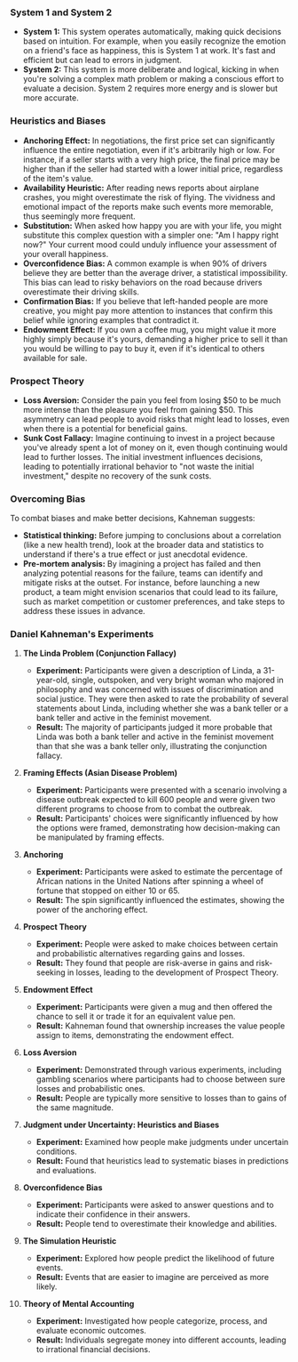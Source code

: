 ### System 1 and System 2
- **System 1:** This system operates automatically, making quick decisions based on intuition. For example, when you easily recognize the emotion on a friend's face as happiness, this is System 1 at work. It's fast and efficient but can lead to errors in judgment.
- **System 2:** This system is more deliberate and logical, kicking in when you're solving a complex math problem or making a conscious effort to evaluate a decision. System 2 requires more energy and is slower but more accurate.

### Heuristics and Biases
- **Anchoring Effect:** In negotiations, the first price set can significantly influence the entire negotiation, even if it's arbitrarily high or low. For instance, if a seller starts with a very high price, the final price may be higher than if the seller had started with a lower initial price, regardless of the item's value.
- **Availability Heuristic:** After reading news reports about airplane crashes, you might overestimate the risk of flying. The vividness and emotional impact of the reports make such events more memorable, thus seemingly more frequent.
- **Substitution:** When asked how happy you are with your life, you might substitute this complex question with a simpler one: "Am I happy right now?" Your current mood could unduly influence your assessment of your overall happiness.
- **Overconfidence Bias:** A common example is when 90% of drivers believe they are better than the average driver, a statistical impossibility. This bias can lead to risky behaviors on the road because drivers overestimate their driving skills.
- **Confirmation Bias:** If you believe that left-handed people are more creative, you might pay more attention to instances that confirm this belief while ignoring examples that contradict it.
- **Endowment Effect:** If you own a coffee mug, you might value it more highly simply because it's yours, demanding a higher price to sell it than you would be willing to pay to buy it, even if it's identical to others available for sale.

### Prospect Theory
- **Loss Aversion:** Consider the pain you feel from losing $50 to be much more intense than the pleasure you feel from gaining $50. This asymmetry can lead people to avoid risks that might lead to losses, even when there is a potential for beneficial gains.
- **Sunk Cost Fallacy:** Imagine continuing to invest in a project because you've already spent a lot of money on it, even though continuing would lead to further losses. The initial investment influences decisions, leading to potentially irrational behavior to "not waste the initial investment," despite no recovery of the sunk costs.

### Overcoming Bias
To combat biases and make better decisions, Kahneman suggests:
- **Statistical thinking:** Before jumping to conclusions about a correlation (like a new health trend), look at the broader data and statistics to understand if there's a true effect or just anecdotal evidence.
- **Pre-mortem analysis:** By imagining a project has failed and then analyzing potential reasons for the failure, teams can identify and mitigate risks at the outset. For instance, before launching a new product, a team might envision scenarios that could lead to its failure, such as market competition or customer preferences, and take steps to address these issues in advance.

### Daniel Kahneman's Experiments
1. **The Linda Problem (Conjunction Fallacy)**
   - **Experiment:** Participants were given a description of Linda, a 31-year-old, single, outspoken, and very bright woman who majored in philosophy and was concerned with issues of discrimination and social justice. They were then asked to rate the probability of several statements about Linda, including whether she was a bank teller or a bank teller and active in the feminist movement.
   - **Result:** The majority of participants judged it more probable that Linda was both a bank teller and active in the feminist movement than that she was a bank teller only, illustrating the conjunction fallacy.

2. **Framing Effects (Asian Disease Problem)**
   - **Experiment:** Participants were presented with a scenario involving a disease outbreak expected to kill 600 people and were given two different programs to choose from to combat the outbreak.
   - **Result:** Participants' choices were significantly influenced by how the options were framed, demonstrating how decision-making can be manipulated by framing effects.

3. **Anchoring**
   - **Experiment:** Participants were asked to estimate the percentage of African nations in the United Nations after spinning a wheel of fortune that stopped on either 10 or 65.
   - **Result:** The spin significantly influenced the estimates, showing the power of the anchoring effect.

4. **Prospect Theory**
   - **Experiment:** People were asked to make choices between certain and probabilistic alternatives regarding gains and losses.
   - **Result:** They found that people are risk-averse in gains and risk-seeking in losses, leading to the development of Prospect Theory.

5. **Endowment Effect**
   - **Experiment:** Participants were given a mug and then offered the chance to sell it or trade it for an equivalent value pen.
   - **Result:** Kahneman found that ownership increases the value people assign to items, demonstrating the endowment effect.

6. **Loss Aversion**
   - **Experiment:** Demonstrated through various experiments, including gambling scenarios where participants had to choose between sure losses and probabilistic ones.
   - **Result:** People are typically more sensitive to losses than to gains of the same magnitude.

7. **Judgment under Uncertainty: Heuristics and Biases**
   - **Experiment:** Examined how people make judgments under uncertain conditions.
   - **Result:** Found that heuristics lead to systematic biases in predictions and evaluations.

8. **Overconfidence Bias**
   - **Experiment:** Participants were asked to answer questions and to indicate their confidence in their answers.
   - **Result:** People tend to overestimate their knowledge and abilities.

9. **The Simulation Heuristic**
   - **Experiment:** Explored how people predict the likelihood of future events.
   - **Result:** Events that are easier to imagine are perceived as more likely.

10. **Theory of Mental Accounting**
    - **Experiment:** Investigated how people categorize, process, and evaluate economic outcomes.
    - **Result:** Individuals segregate money into different accounts, leading to irrational financial decisions.
